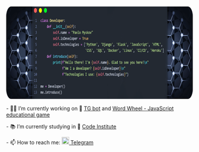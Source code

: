 <p align="center">
<img src="images/introduce.png" height="250px">
</p>

<p>- 👨‍💻 I’m currently working on 🤖
<a href='https://github.com/FlashDrag/InformandBot'>TG bot</a> and <a href="https://github.com/FlashDrag/word-wheel">Word Wheel - JavaScript educational game</a>
</p>

<p>- 📚 I’m currently studying in 🏫
<a href='https://codeinstitute.net'>Code Institute</a>
</p>

<p>- 📫 How to reach me:
<a href='https://t.me/flashdrag'><img src="images/tg_logo.svg" width="20" height="20"> Telegram</a>
</p>
